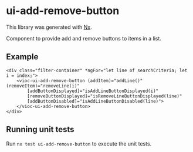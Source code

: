 # ui-add-remove-button

This library was generated with [Nx](https://nx.dev).

Component to provide add and remove buttons to items in a list.

## Example

    <div class="filter-container" *ngFor="let line of searchCriteria; let i = index;">
        <vioc-ui-add-remove-button (addItem)="addLine()" (removeItem)="removeLine(i)"
            [addButtonDisplayed]="isAddLineButtonDisplayed(i)"
            [removeButtonDisplayed]="isRemoveLineButtonDisplayed(line)"
            [addButtonDisabled]="isAddLineButtonDisabled(line)">
        </vioc-ui-add-remove-button>
    </div>

## Running unit tests

Run `nx test ui-add-remove-button` to execute the unit tests.

